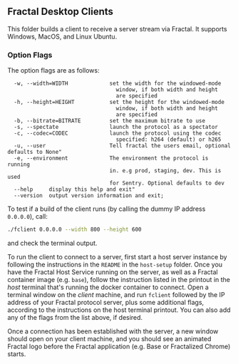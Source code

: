 ## Fractal Desktop Clients

This folder builds a client to receive a server stream via Fractal. It supports Windows, MacOS, and Linux Ubuntu.

### Option Flags

The option flags are as follows:

```
  -w, --width=WIDTH             set the width for the windowed-mode
                                  window, if both width and height
                                  are specified
  -h, --height=HEIGHT           set the height for the windowed-mode
                                  window, if both width and height
                                  are specified
  -b, --bitrate=BITRATE         set the maximum bitrate to use
  -s, --spectate                launch the protocol as a spectator
  -c, --codec=CODEC             launch the protocol using the codec
                                  specified: h264 (default) or h265
  -u, --user                    Tell fractal the users email, optional defaults to None"
  -e, --environment             The environment the protocol is running
                                in. e.g prod, staging, dev. This is used
                                for Sentry. Optional defaults to dev
  --help     display this help and exit"
  --version  output version information and exit;
```

To test if a build of the client runs (by calling the dummy IP address `0.0.0.0`), call:

```bash
./fclient 0.0.0.0 --width 800 --height 600
```

and check the terminal output.

To run the client to connect to a server, first start a host server instance by following the instructions in the `README` in the `host-setup` folder. Once you have the Fractal Host Service running on the server, as well as a Fractal container image (e.g. `base`), follow the instruction listed in the printout in the _host_ terminal that's running the docker container to connect. Open a terminal window on the _client_ machine, and run `fclient` followed by the IP address of your Fractal protocol server, plus some additional flags, according to the instructions on the host terminal printout. You can also add any of the flags from the list above, if desired.

Once a connection has been established with the server, a new window should open on your client machine, and you should see an animated Fractal logo before the Fractal application (e.g. Base or Fractalized Chrome) starts.
